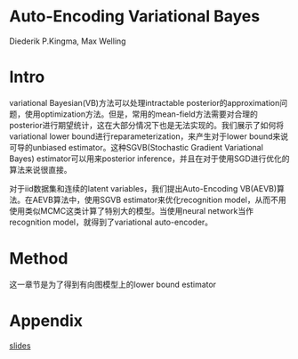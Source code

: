 # Auto-Encoding Variational Bayes

Diederik P.Kingma, Max Welling

# Intro

variational Bayesian(VB)方法可以处理intractable posterior的approximation问题，使用optimization方法。但是，常用的mean-field方法需要对合理的posterior进行期望统计，这在大部分情况下也是无法实现的。我们展示了如何将variational lower bound进行reparameterization，来产生对于lower bound来说可导的unbiased estimator。这种SGVB(Stochastic Gradient Variational Bayes) estimator可以用来posterior inference，并且在对于使用SGD进行优化的算法来说很直接。

对于iid数据集和连续的latent variables，我们提出Auto-Encoding VB(AEVB)算法。在AEVB算法中，使用SGVB estimator来优化recognition model，从而不用使用类似MCMC这类计算了特别大的模型。当使用neural network当作recognition model，就得到了variational auto-encoder。

# Method

这一章节是为了得到有向图模型上的lower bound estimator 

# Appendix

[slides](http://dpkingma.com/wordpress/wp-content/uploads/2014/05/2014-03_talk_iclr.pdf)